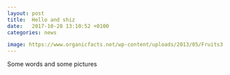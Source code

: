 ```yaml
---
layout: post
title:  Hello and shiz
date:   2017-10-28 13:10:52 +0100
categories: news

image: https://www.organicfacts.net/wp-content/uploads/2013/05/Fruits3.jpg
---
```


Some words and some pictures
